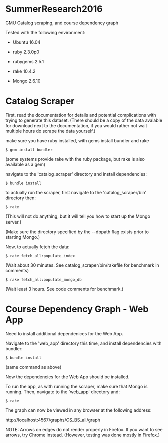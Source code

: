 # SummerResearch2016
GMU Catalog scraping, and course dependency graph


Tested with the following environment:


* Ubuntu 16.04

* ruby 2.3.0p0
* rubygems 2.5.1
* rake 10.4.2

* Mongo 2.6.10





# Catalog Scraper

First, read the documentation for details and potential complications with trying to generate this dataset. (There should be a copy of the data avaiable for download next to the documentation, if you would rather not wait multiple hours do scrape the data yourself.)


make sure you have ruby installed, with gems
install bundler and rake
```
$ gem install bundler
```

(some systems provide rake with the ruby package, but rake is also available as a gem)

navigate to the 'catalog_scraper' directory and install dependencies:
```
$ bundle install
```

to actually run the scraper,
first navigate to the 'catalog_scraper/bin' directory
then:
```
$ rake
```

(This will not do anything, but it will tell you how to start up the Mongo server.)

(Make sure the directory specified by the --dbpath flag exists prior to starting Mongo.)

Now, to actually fetch the data:
```
$ rake fetch_all:populate_index
```
(Wait about 30 minutes. See catalog_scraper/bin/rakefile for benchmark in comments)
```
$ rake fetch_all:populate_mongo_db
```
(Wait least 3 hours. See code comments for benchmark.)



# Course Dependency Graph - Web App

Need to install additional dependenices for the Web App.

Navigate to the 'web_app' directory this time, and install dependencies with bundler:
```
$ bundle install
```
(same command as above)


Now the dependencies for the Web App should be installed.


To run the app, as with running the scraper, make sure that Mongo is running.
Then, navigate to the 'web_app' directory and:
```
$ rake
```

The graph can now be viewed in any browser at the following address:

http://localhost:4567/graphs/CS_BS_all/graph

NOTE: Arrows on edges do not render properly in Firefox. If you want to see arrows, try Chrome instead. (However, testing was done mostly in Firefox.)



